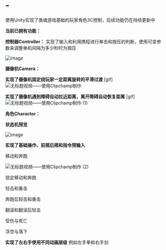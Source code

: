 # -
使用Unity实现了类魂游戏基础的玩家角色3C控制，后续功能仍在持续更新中

**当前已拥有功能：**

**控制器Controller：** 实现了输入和利用携程进行单击和按压的判断，使用可变参数来调整单机间隔为多少秒时为按压

![image](https://github.com/user-attachments/assets/bff37340-8424-47f3-bb88-7b287e0686e6)

**摄像机Camera：** 

**实现了摄像机固定绕玩家一定距离旋转的平滑过渡**
[gif]
![无标题视频——使用Clipchamp制作](https://github.com/user-attachments/assets/4b622ed9-e20f-464a-9b3a-fb85243f0971)

**实现了摄像机遇到障碍自动拉近距离，离开障碍自动恢复距离**
[gif]
![无标题视频——使用Clipchamp制作 (1)](https://github.com/user-attachments/assets/9af58322-d408-4331-aa5c-3b7426af9fe1)

**角色Charactor：** 

**状态机预览**

![image](https://github.com/user-attachments/assets/5d87fd3d-bc5e-4dbd-ba5f-d143ae377fac)

**实现了基础操作、前摇后摇和指令预输入**

移动和奔跑

![无标题视频——使用Clipchamp制作 (2)](https://github.com/user-attachments/assets/6f2d6ad7-ea2a-4049-8ff6-d3f5b6abf3b1)

锁定移动和奔跑

轻击和重击

奔跑后轻击和重击

翻滚和翻滚后轻击

受伤与死亡

浮空与落下

**实现了左右手使用不同动画层级**
例如左手拳和右手剑
